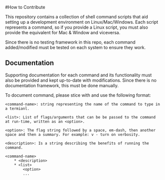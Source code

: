 #How to Contribute

This repository contains a collection of shell command scripts that aid setting up a development environment on
Linux/Mac/Windows. Each script represents a command, so if you provide a Linux script, you must also provide the
equivalent for Mac & Window and viceversa.

Since there is no testing framework in this repo, each command added/modified must be tested on each system to ensure
they work.


## Documentation

Supporting documentation for each command and its functionality must also be provided and kept up-to-date with
modifications. Since there is no documentation framework, this must be done manually.

To document command, please stice with and use the following format:
```$xslt
<command-name>: string representing the name of the command to type in a termianl.

<list>: List of flags/arguments that can be be passed to the command at run-time, written as an <option>.

<option>: The flag string followed by a space, em-dash, then another space and then a summary. For example: v - turn on verbosity.

<description>: Is a string describing the benefits of running the command.

<command-name>
    * <description>
    * <list>
        <option>
        ...
```
    
    
